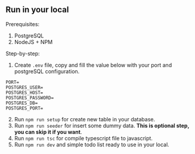 ## Run in your local

Prerequisites:

1. PostgreSQL
2. NodeJS + NPM

Step-by-step:

1. Create `.env` file, copy and fill the value below with your port and postgreSQL configuration.

```
PORT=
POSTGRES_USER=
POSTGRES_HOST=
POSTGRES_PASSWORD=
POSTGRES_DB=
POSTGRES_PORT=
```

2. Run `npm run setup` for create new table in your database.
3. Run `npm run seeder` for insert some dummy data. **This is optional step, you can skip it if you want**.
4. Run `npm run tsc` for compile typescript file to javascript.
5. Run `npm run dev` and simple todo list ready to use in your local.
